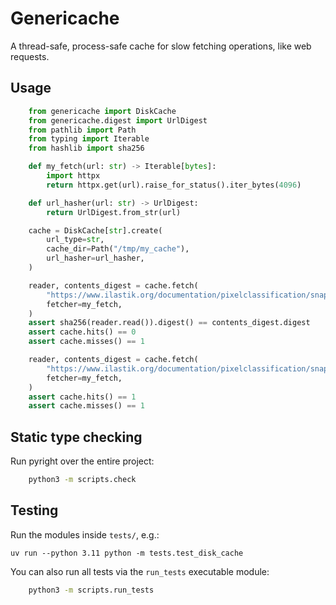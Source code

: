 # Genericache

A thread-safe, process-safe cache for slow fetching operations, like web requests.

## Usage

```python
    from genericache import DiskCache
    from genericache.digest import UrlDigest
    from pathlib import Path
    from typing import Iterable
    from hashlib import sha256

    def my_fetch(url: str) -> Iterable[bytes]:
        import httpx
        return httpx.get(url).raise_for_status().iter_bytes(4096)

    def url_hasher(url: str) -> UrlDigest:
        return UrlDigest.from_str(url)

    cache = DiskCache[str].create(
        url_type=str,
        cache_dir=Path("/tmp/my_cache"),
        url_hasher=url_hasher,
    )

    reader, contents_digest = cache.fetch(
        "https://www.ilastik.org/documentation/pixelclassification/snapshots/training2.png",
        fetcher=my_fetch,
    )
    assert sha256(reader.read()).digest() == contents_digest.digest
    assert cache.hits() == 0
    assert cache.misses() == 1

    reader, contents_digest = cache.fetch(
        "https://www.ilastik.org/documentation/pixelclassification/snapshots/training2.png",
        fetcher=my_fetch,
    )
    assert cache.hits() == 1
    assert cache.misses() == 1
```

## Static type checking

Run pyright over the entire project:

```bash
    python3 -m scripts.check
```

## Testing

Run the modules inside `tests/`, e.g.:

`uv run --python 3.11 python -m tests.test_disk_cache`

You can also run all tests via the `run_tests` executable module:

```bash
    python3 -m scripts.run_tests
```

